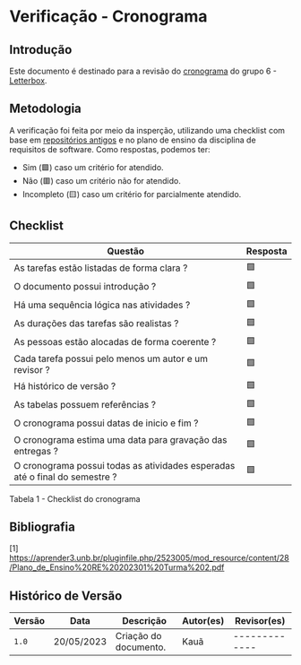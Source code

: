 # Verificação - Cronograma

## Introdução
Este documento é destinado para a revisão do [cronograma](https://github.com/Requisitos-de-Software/2023.1-Letterboxd/blob/master/docs/Planejamento/cronograma.md) do grupo 6 - [Letterbox](https://github.com/Requisitos-de-Software/2023.1-Letterboxd).

## Metodologia

A verificação foi feita por meio da insperção, utilizando uma checklist com base em [repositórios antigos](https://github.com/Requisitos-de-Software) e no plano de ensino da disciplina de requisitos de software. Como respostas, podemos ter: 

- Sim (🟩) caso um critério for atendido.
- Não (🟥) caso um critério não for atendido.
- Incompleto (🟨) caso um critério for parcialmente atendido.

## Checklist
|Questão|Resposta|
|-------|--------|
|As tarefas estão listadas de forma clara ?|🟩|
|O documento possui introdução ?|🟩|
|Há uma sequência lógica nas atividades ?|🟩|
|As durações das tarefas são realistas ?|🟩|
|As pessoas estão alocadas de forma coerente ?|🟩|
|Cada tarefa possui pelo menos um autor e um revisor ?|🟩|
|Há histórico de versão ?|🟩|
|As tabelas possuem referências ?|🟩|
|O cronograma possui datas de inicio e fim ?|🟩|
|O cronograma estima uma data para gravação das entregas ?|🟩|
|O cronograma possui todas as atividades esperadas até o final do semestre ? |🟩|

Tabela 1 - Checklist do cronograma

## Bibliografia
[1] https://aprender3.unb.br/pluginfile.php/2523005/mod_resource/content/28/Plano_de_Ensino%20RE%20202301%20Turma%202.pdf 

## Histórico de Versão

| Versão | Data          | Descrição                          | Autor(es)     |  Revisor(es)  |
| ------ | ------------- | ---------------------------------- | ------------- | ------------- |
| `1.0`  | 20/05/2023    | Criação do documento.              | Kauã          | ------------- |
